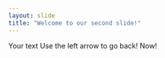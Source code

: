```yaml
---
layout: slide
title: "Welcome to our second slide!"
---
```

Your text
Use the left arrow to go back! Now!